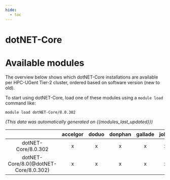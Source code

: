 ```yaml
---
hide:
  - toc
---
```


dotNET-Core
===========

# Available modules


The overview below shows which dotNET-Core installations are available per HPC-UGent Tier-2 cluster, ordered based on software version (new to old).

To start using dotNET-Core, load one of these modules using a `module load` command like:

```shell
module load dotNET-Core/8.0.302
```

*(This data was automatically generated on {{modules_last_updated}})*  

| |accelgor|doduo|donphan|gallade|joltik|litleo|shinx|
| :---: | :---: | :---: | :---: | :---: | :---: | :---: | :---: |
|dotNET-Core/8.0.302|x|x|x|x|x|x|x|
|dotNET-Core/8.0(@dotNET-Core/8.0.302)|x|x|x|x|x|x|x|
